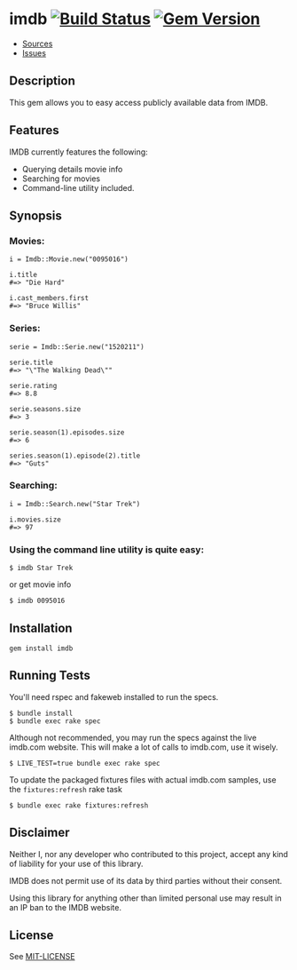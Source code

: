 # imdb [![Build Status](https://travis-ci.org/ariejan/imdb.png?branch=master)](https://travis-ci.org/ariejan/imdb) [![Gem Version](https://badge.fury.io/rb/imdb.png)](http://badge.fury.io/rb/imdb)

* [Sources](https://github.com/ariejan/imdb)
* [Issues](https://github.com/ariejan/imdb/issues)

## Description

This gem allows you to easy access publicly available data from IMDB.

## Features

IMDB currently features the following:

* Querying details movie info
* Searching for movies
* Command-line utility included.

## Synopsis

### Movies:

    i = Imdb::Movie.new("0095016")

    i.title
    #=> "Die Hard"

    i.cast_members.first
    #=> "Bruce Willis"

### Series:

    serie = Imdb::Serie.new("1520211")

    serie.title
    #=> "\"The Walking Dead\""

    serie.rating
    #=> 8.8

    serie.seasons.size
    #=> 3

    serie.season(1).episodes.size
    #=> 6

    series.season(1).episode(2).title
    #=> "Guts"

### Searching:

    i = Imdb::Search.new("Star Trek")

    i.movies.size
    #=> 97

### Using the command line utility is quite easy:

    $ imdb Star Trek

or get movie info

    $ imdb 0095016

## Installation

    gem install imdb

## Running Tests

You'll need rspec and fakeweb installed to run the specs.

    $ bundle install
    $ bundle exec rake spec

Although not recommended, you may run the specs against the live imdb.com 
website. This will make a lot of calls to imdb.com, use it wisely.

    $ LIVE_TEST=true bundle exec rake spec

To update the packaged fixtures files with actual imdb.com samples, use the 
`fixtures:refresh` rake task

    $ bundle exec rake fixtures:refresh

## Disclaimer

Neither I, nor any developer who contributed to this project, accept any kind of 
liability for your use of this library.

IMDB does not permit use of its data by third parties without their consent.

Using this library for anything other than limited personal use may result
in an IP ban to the IMDB website.

## License

See [MIT-LICENSE](https://github.com/ariejan/imdb/blob/master/MIT-LICENSE)
